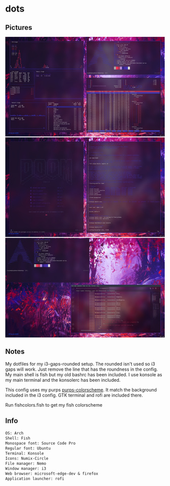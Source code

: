 # dots

## Pictures
![alt text](https://github.com/CaydendW/dots/blob/master/Pictures/basics.png?raw=true)
![alt text](https://github.com/CaydendW/dots/blob/master/Pictures/emacsandvim.png?raw=true)
![alt text](https://github.com/CaydendW/dots/blob/master/Pictures/floating.png?raw=true)

## Notes
My dotfiles for my i3-gaps-rounded setup. The rounded isn't used so i3 gaps will work. Just remove the line that has the roundness in the config. My main shell is fish but my old bashrc has been included. I use konsole as my main terminal and the konsolerc has been included.

This config uses my purps [purps-colorscheme](https://github.com/CaydendW/purps-colorscheme). It match the background included in the i3 config. GTK terminal and rofi are included there.

Run fishcolors.fish to get my fish colorscheme

## Info
```
OS: Arch
Shell: Fish
Monospace font: Source Code Pro
Regular font: Ubuntu
Terminal: Konsole
Icons: Numix-Circle
File manager: Nemo
Window manager: i3
Web browser: microsoft-edge-dev & firefox
Application launcher: rofi
```
